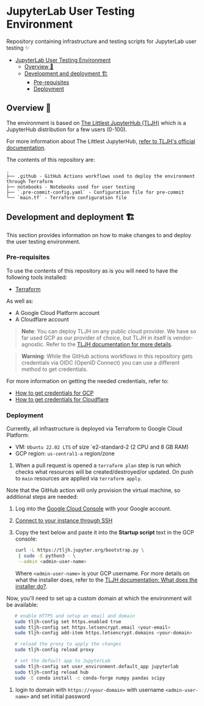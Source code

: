 # JupyterLab User Testing Environment

Repository containing infrastructure and testing scripts for JupyterLab user testing ✨

- [JupyterLab User Testing Environment](#jupyterlab-user-testing-environment)
  - [Overview 📝](#overview-)
  - [Development and deployment 🏗](#development-and-deployment-)
    - [Pre-requisites](#pre-requisites)
    - [Deployment](#deployment)

## Overview 📝

The environment is based on [The Littlest JupyterHub (TLJH)][TLJH] which is a JupyterHub distribution for a few users (0-100).

For more information about The Littlest JupyterHub, [refer to TLJH's official documentation][TLJH].

The contents of this repository are:

```ascii
.
├── .github - GitHub Actions workflows used to deploy the environment through Terraform
├── notebooks - Notebooks used for user testing
├── `.pre-commit-config.yaml` - Configuration file for pre-commit
└── `main.tf` - Terraform configuration file
```

## Development and deployment 🏗

This section provides information on how to make changes to and deploy the user testing environment.

### Pre-requisites

To use the contents of this repository as is you will need to have the following tools installed:

- [Terraform](https://learn.hashicorp.com/tutorials/terraform/install-cli)

As well as:

- A Google Cloud Platform account
- A Cloudflare account

> **Note**:
> You can deploy TLJH on any public cloud provider. We have so far used GCP as our provider of choice, but TLJH in itself is vendor-agnostic.
> Refer to the [TLJH documentation for more details][TLJH].

> **Warning**:
> While the GitHub actions workflows in this repository gets credentials via OIDC (OpenID Connect) you can use a different method to get credentials.

For more information on getting the needed credentials, refer to:

- [How to get credentials for GCP](https://registry.terraform.io/providers/hashicorp/google/latest/docs/guides/getting_started)
- [How to get credentials for Cloudflare](https://registry.terraform.io/providers/cloudflare/cloudflare/latest/docs)

### Deployment

Currently, all infrastructure is deployed via Terraform to Google Cloud
Platform:

- VM: `Ubuntu 22.02 LTS` of size `e2-standard-2 (2 CPU and 8 GB RAM)
- GCP region: `us-central1-a` region/zone

1. When a pull request is opened a `terraform plan` step is run
which checks what resources will be created/destroyed/or updated. On
push to `main` resources are applied via `terraform apply`.

Note that the GitHub action will only provision the virtual machine, so additional steps are needed:

1. Log into the [Google Cloud Console](https://console.cloud.google.com/) with your Google account.
1. [Connect to your instance through SSH](https://cloud.google.com/compute/docs/instances/ssh)
1. Copy the text below and paste it into the **Startup script** text in the GCP console:

   ```bash
   curl -L https://tljh.jupyter.org/bootstrap.py \
    | sudo -E python3 - \
    --admin <admin-user-name>
   ```

   Where `<admin-user-name>` is your GCP username.
   For more details on what the installer does, refer to the [TLJH documentation: What does the installer do?](https://tljh.jupyter.org/en/latest/topic/installer-actions.html#topic-installer-actions).

Now, you'll need to set up a custom domain at which the environment will be available:

```bash
   # enable HTTPS and setup an email and domain
   sudo tljh-config set https.enabled true
   sudo tljh-config set https.letsencrypt.email <your-email>
   sudo tljh-config add-item https.letsencrypt.domains <your-domain>

   # reload the proxy to apply the changes
   sudo tljh-config reload proxy

   # set the default app to JupyterLab
   sudo tljh-config set user_environment.default_app jupyterlab
   sudo tljh-config reload hub
   sudo -E conda install -c conda-forge numpy pandas scipy
```

1.  login to domain with `https://<your-domain>` with username `<admin-user-name>` and set initial password

<!-- links -->
[TLJH]: https://tljh.jupyter.org/en/latest/index.html
